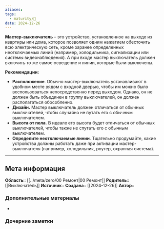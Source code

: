 ```yaml
---
aliases: 
tags:
  - maturity/🌱
date: 2024-12-26
---
```

**Мастер-выключатель** – это устройство, установленное на выходе из квартиры или дома, которое позволяет одним нажатием обесточить всю электрическую сеть, кроме заранее определенных неотключаемых линий (например, холодильника, сигнализации или системы видеонаблюдения). А при входе мастер выключатель должен включить то же самое освещение и линии, которые были выключены.

**Рекомендации:**
- **Расположение**. Обычно мастер-выключатель устанавливают в удобном месте рядом с входной дверью, чтобы им можно было воспользоваться непосредственно перед выходом. Однако, он не должен быть объединен в группу выключателей, он должен располагаться обособленно.
- **Дизайн.** Мастер выключатель должен отличаться от обычных выключателей, чтобы случайно не путать его с обычным выключателем.
- **Высота от пола.** В идеале его высота будет отличаться от обычных выключателей, чтобы также не спутать его с обычным выключателем.
- **Определите неотключаемые линии**. Тщательно продумайте, какие устройства должны работать даже при активации мастер-выключателя (например, холодильник, роутер, охранная система).
***
## Мета информация
**Область**:: [[../meta/zero/00 Ремонт|00 Ремонт]]
**Родитель**:: [[Выключатель]]
**Источник**:: 
**Создана**:: [[2024-12-26]]
**Автор**:: 
### Дополнительные материалы
- 

### Дочерние заметки
<!-- QueryToSerialize: LIST FROM [[]] WHERE contains(Родитель, this.file.link) or contains(parents, this.file.link) -->

